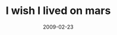 ---
layout: base.njk
title : 'I wish I lived on mars' 
view_title : 'I wish I lived on mars' 
year : '2009' 
date : '2009-02-23' 
img_file : '/drawing/iwishilivedonmars.png' 
html_file : 'iwishilivedonmars' 
next_html : 'whydididothatagain.html' 
year_order : '55' 
permalink : "title/{{html_file}}.html"
---
